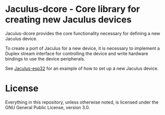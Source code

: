 # Jaculus-dcore - Core library for creating new Jaculus devices

Jaculus-dcore provides the core functionality necessary for defining a new Jaculus device.

To create a port of Jaculus for a new device, it is necessary to implement a Duplex
stream interface for controlling the device and write hardware bindings to use
the device peripherals.

See [Jaculus-esp32](https://github.com/cubicap/Jaculus-esp32) for an example of
how to set up a new Jaculus device.

# License

Everything in this repository, unless otherwise noted, is licensed under the
GNU General Public License, version 3.0.
